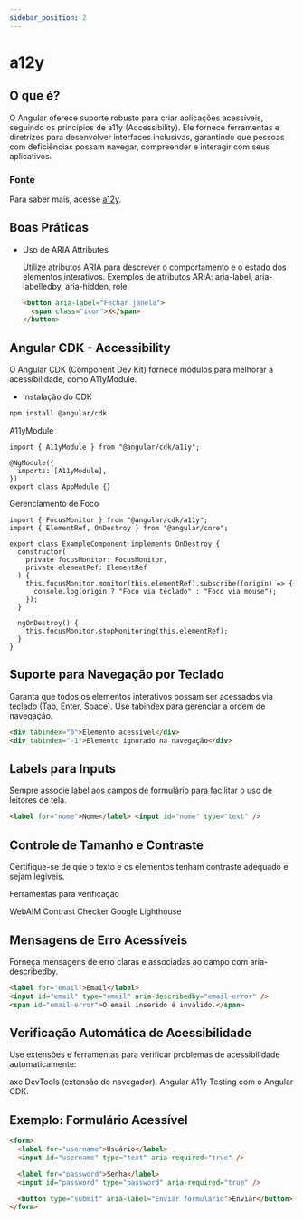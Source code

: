 ```yaml
---
sidebar_position: 2
---
```


# a12y

## O que é?

O Angular oferece suporte robusto para criar aplicações acessíveis, seguindo os princípios de a11y (Accessibility). Ele fornece ferramentas e diretrizes para desenvolver interfaces inclusivas, garantindo que pessoas com deficiências possam navegar, compreender e interagir com seus aplicativos.

### Fonte

Para saber mais, acesse [a12y](https://developer.mozilla.org/pt-BR/docs/Web/Accessibility).

## Boas Práticas

- Uso de ARIA Attributes

  Utilize atributos ARIA para descrever o comportamento e o estado dos elementos interativos.
  Exemplos de atributos ARIA: aria-label, aria-labelledby, aria-hidden, role.

  ```html showLineNumbers
  <button aria-label="Fechar janela">
    <span class="icon">X</span>
  </button>
  ```

## Angular CDK - Accessibility

O Angular CDK (Component Dev Kit) fornece módulos para melhorar a acessibilidade, como A11yModule.

- Instalação do CDK

```bash
npm install @angular/cdk
```

A11yModule

```tsx showLineNumbers title="app.module.ts"
import { A11yModule } from "@angular/cdk/a11y";

@NgModule({
  imports: [A11yModule],
})
export class AppModule {}
```

Gerenciamento de Foco

```tsx showLineNumbers title="example.component.ts"
import { FocusMonitor } from "@angular/cdk/a11y";
import { ElementRef, OnDestroy } from "@angular/core";

export class ExampleComponent implements OnDestroy {
  constructor(
    private focusMonitor: FocusMonitor,
    private elementRef: ElementRef
  ) {
    this.focusMonitor.monitor(this.elementRef).subscribe((origin) => {
      console.log(origin ? "Foco via teclado" : "Foco via mouse");
    });
  }

  ngOnDestroy() {
    this.focusMonitor.stopMonitoring(this.elementRef);
  }
}
```

## Suporte para Navegação por Teclado

Garanta que todos os elementos interativos possam ser acessados via teclado (Tab, Enter, Space). Use tabindex para gerenciar a ordem de navegação.

```html showLineNumbers
<div tabindex="0">Elemento acessível</div>
<div tabindex="-1">Elemento ignorado na navegação</div>
```

## Labels para Inputs

Sempre associe label aos campos de formulário para facilitar o uso de leitores de tela.

```html showLineNumbers
<label for="nome">Nome</label> <input id="nome" type="text" />
```

## Controle de Tamanho e Contraste

Certifique-se de que o texto e os elementos tenham contraste adequado e sejam legíveis.

Ferramentas para verificação

WebAIM Contrast Checker
Google Lighthouse

## Mensagens de Erro Acessíveis

Forneça mensagens de erro claras e associadas ao campo com aria-describedby.

```html showLineNumbers
<label for="email">Email</label>
<input id="email" type="email" aria-describedby="email-error" />
<span id="email-error">O email inserido é inválido.</span>
```

## Verificação Automática de Acessibilidade

Use extensões e ferramentas para verificar problemas de acessibilidade automaticamente:

axe DevTools (extensão do navegador).
Angular A11y Testing com o Angular CDK.

## Exemplo: Formulário Acessível

```html showLineNumbers
<form>
  <label for="username">Usuário</label>
  <input id="username" type="text" aria-required="true" />

  <label for="password">Senha</label>
  <input id="password" type="password" aria-required="true" />

  <button type="submit" aria-label="Enviar formulário">Enviar</button>
</form>
```
